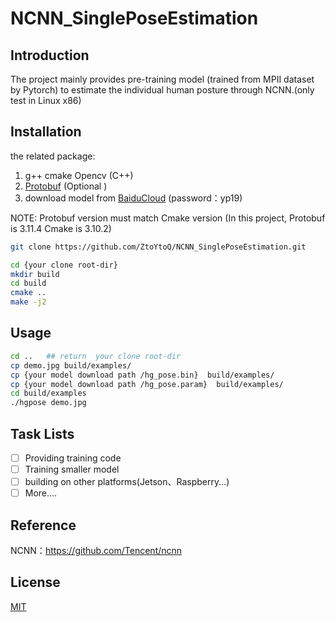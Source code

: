 # NCNN_SinglePoseEstimation
## Introduction 
The project mainly provides  pre-training model (trained from MPII dataset by Pytorch) to estimate the individual human posture through NCNN.(only  test in  Linux x86)

## Installation
the related  package:
1. g++ cmake Opencv (C++) 
2. [Protobuf](https://github.com/protocolbuffers/protobuf/blob/master/src/README.md)  (Optional )
3. download model from [BaiduCloud](https://pan.baidu.com/s/1Nw24WJj2SjG0iANua4XIoA) (password：yp19) 

NOTE: Protobuf version must match Cmake version (In this project, Protobuf is 3.11.4 Cmake is 3.10.2)

```bash
git clone https://github.com/ZtoYtoQ/NCNN_SinglePoseEstimation.git

cd {your clone root-dir}
mkdir build
cd build
cmake ..
make -j2
```
 ## Usage
```bash
cd ..   ## return  your clone root-dir
cp demo.jpg build/examples/
cp {your model download path /hg_pose.bin}  build/examples/
cp {your model download path /hg_pose.param}  build/examples/
cd build/examples 
./hgpose demo.jpg
```
## Task Lists
- [ ] Providing  training code
- [ ] Training  smaller model  
- [ ] building  on other platforms(Jetson、Raspberry...)
- [ ] More....

## Reference
NCNN：https://github.com/Tencent/ncnn

## License
[MIT](https://choosealicense.com/licenses/mit/)
